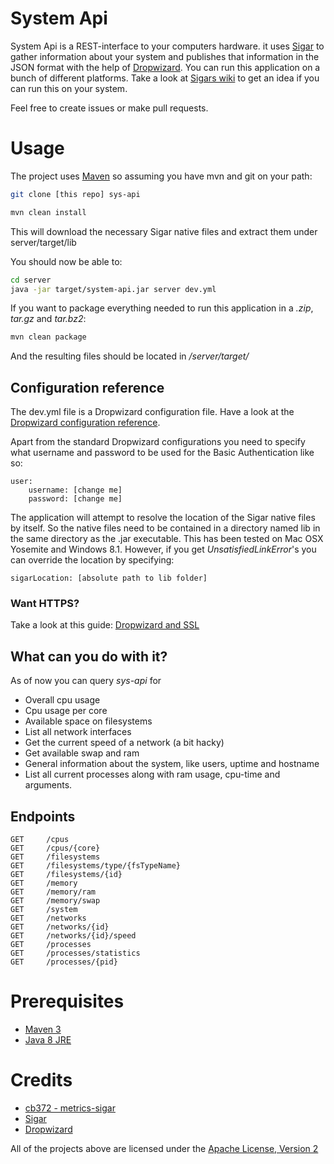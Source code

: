# System Api
System Api is a REST-interface to your computers hardware. it uses [Sigar](https://github.com/hyperic/sigar) to gather information about your system and publishes that information in the JSON format with the help of [Dropwizard](https://github.com/dropwizard/dropwizard).
You can run this application on a bunch of different platforms. Take a look at [Sigars wiki](https://support.hyperic.com/display/SIGAR/Home) to get an idea if you can run this on your system.

Feel free to create issues or make pull requests.

# Usage
The project uses [Maven](https://maven.apache.org/) so assuming you have mvn and git on your path:

```sh
git clone [this repo] sys-api
```
```sh
mvn clean install
```

This will download the necessary Sigar native files and extract them under server/target/lib

You should now be able to:

```sh
cd server
java -jar target/system-api.jar server dev.yml
```

If you want to package everything needed to run this application in a *.zip*, *tar.gz* and *tar.bz2*:

```sh
mvn clean package
```

And the resulting files should be located in */server/target/*

## Configuration reference
The dev.yml file is a Dropwizard configuration file. Have a look at the [Dropwizard configuration reference](https://dropwizard.github.io/dropwizard/manual/configuration.html).

Apart from the standard Dropwizard configurations you need to specify what username and password to be used for the Basic Authentication like so:

    user:
        username: [change me]
        password: [change me]

The application will attempt to resolve the location of the Sigar native files by itself. So the native files need to be contained in a directory named lib in the same directory as the .jar executable. 
This has been tested on Mac OSX Yosemite and Windows 8.1. However, if you get *UnsatisfiedLinkError*'s you can override the location by specifying:

    sigarLocation: [absolute path to lib folder]

### Want HTTPS?

Take a look at this guide: [Dropwizard and SSL](http://clearthehaze.com/2014/09/dropwizard-ssl/)

## What can you do with it?
As of now you can query _sys-api_ for

- Overall cpu usage
- Cpu usage per core
- Available space on filesystems
- List all network interfaces
- Get the current speed of a network (a bit hacky)
- Get available swap and ram
- General information about the system, like users, uptime and hostname
- List all current processes along with ram usage, cpu-time and arguments. 

## Endpoints

    GET     /cpus
    GET     /cpus/{core}
    GET     /filesystems
    GET     /filesystems/type/{fsTypeName}
    GET     /filesystems/{id}
    GET     /memory
    GET     /memory/ram
    GET     /memory/swap
    GET     /system
    GET     /networks
    GET     /networks/{id}
    GET     /networks/{id}/speed
    GET     /processes
    GET     /processes/statistics
    GET     /processes/{pid}


# Prerequisites
- [Maven 3](https://maven.apache.org/guides/getting-started/maven-in-five-minutes.html)
- [Java 8 JRE](http://www.oracle.com/technetwork/java/javase/downloads/index.html)

# Credits
- [cb372 - metrics-sigar](https://github.com/cb372/metrics-sigar)
- [Sigar](https://github.com/hyperic/sigar)
- [Dropwizard](https://github.com/dropwizard/dropwizard)

All of the projects above are licensed under the [Apache License, Version 2](http://www.apache.org/licenses/LICENSE-2.0)